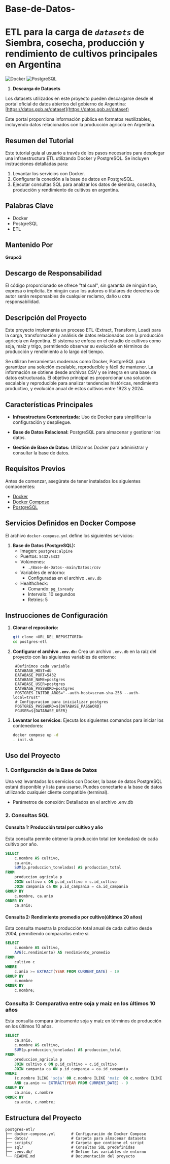 # Base-de-Datos-
# **ETL para la carga de *`datasets`* de Siembra, cosecha, producción y rendimiento de cultivos principales en Argentina**

![Docker](https://img.shields.io/badge/Docker-2496ED?style=for-the-badge&logo=docker&logoColor=white)
![PostgreSQL](https://img.shields.io/badge/PostgreSQL-336791?style=for-the-badge&logo=postgresql&logoColor=white)

1. **Descarga de Datasets**

Los datasets utilizados en este proyecto pueden descargarse desde el portal oficial de datos abiertos del gobierno de Argentina:  
[https://datos.gob.ar/dataset](https://datos.gob.ar/dataset)

Este portal proporciona información pública en formatos reutilizables, incluyendo datos relacionados con la producción agricola en Argentina.

## **Resumen del Tutorial**

Este tutorial guía al usuario a través de los pasos necesarios para desplegar una infraestructura ETL utilizando Docker y PostgreSQL. Se incluyen instrucciones detalladas para:

1. Levantar los servicios con Docker.
2. Configurar la conexión a la base de datos en PostgreSQL.
3. Ejecutar consultas SQL para analizar los datos de siembra, cosecha, producción y rendimiento de cultivos en argentina.

## **Palabras Clave**

- Docker
- PostgreSQL
- ETL

## **Mantenido Por**

**Grupo3**

## **Descargo de Responsabilidad**

El código proporcionado se ofrece "tal cual", sin garantía de ningún tipo, expresa o implícita. En ningún caso los autores o titulares de derechos de autor serán responsables de cualquier reclamo, daño u otra responsabilidad.


## **Descripción del Proyecto**

Este proyecto implementa un proceso ETL (Extract, Transform, Load) para la carga, transformación y análisis de datos relacionados con la producción agricola en Argentina. El sistema se enfoca en el estudio de cultivos como soja, maíz y trigo, permitiendo observar su evolución en términos de producción y rendimiento a lo largo del tiempo.

Se utilizan herramientas modernas como Docker, PostgreSQL para garantizar una solución escalable, reproducible y fácil de mantener. La información se obtiene desde archivos CSV y se integra en una base de datos estructurada. El objetivo principal es proporcionar una solución escalable y reproducible para analizar tendencias históricas, rendimiento productivo, y evolución anual de estos cultivos entre 1923 y 2024.

## **Características Principales**

- **Infraestructura Contenerizada:** Uso de Docker para simplificar la configuración y despliegue.

- **Base de Datos Relacional:** PostgreSQL para almacenar y gestionar los datos.

- **Gestión de Base de Datos:** Utilizamos Docker para administrar y consultar la base de datos.

## **Requisitos Previos**

Antes de comenzar, asegúrate de tener instalados los siguientes componentes:

- [Docker](https://www.docker.com/)
- [Docker Compose](https://docs.docker.com/compose/)
- [PostgreSQL](https://www.postgresql.org/download/)

## **Servicios Definidos en Docker Compose**

El archivo `docker-compose.yml` define los siguientes servicios:

1. **Base de Datos (PostgreSQL):**
   - Imagen: `postgres:alpine`
   - Puertos: `5432:5432`
   - Volúmenes:
     - `./Base-de-Datos--main/Datos:/csv` 
   - Variables de entorno:
     - Configuradas en el archivo `.env.db`
   - Healthcheck:
     - Comando: `pg_isready`
     - Intervalo: 10 segundos
     - Retries: 5


## **Instrucciones de Configuración**

1. **Clonar el repositorio:**
   ```sh
   git clone <URL_DEL_REPOSITORIO>
   cd postgres-etl
   ```

2. **Configurar el archivo `.env.db`:**
   Crea un archivo `.env.db` en la raíz del proyecto con las siguientes variables de entorno:
   ```env
    #Definimos cada variable
    DATABASE_HOST=db
    DATABASE_PORT=5432
    DATABASE_NAME=postgres
    DATABASE_USER=postgres
    DATABASE_PASSWORD=postgres
    POSTGRES_INITDB_ARGS="--auth-host=scram-sha-256 --auth-local=trust"
    # Configuracion para inicializar postgres
    POSTGRES_PASSWORD=${DATABASE_PASSWORD}
    PGUSER=${DATABASE_USER}
   ```

3. **Levantar los servicios:**
   Ejecuta los siguientes comandos para iniciar los contenedores:
   ```sh
   docker compose up -d
   . init.sh
   ```


## **Uso del Proyecto**

### **1. Configuración de la Base de Datos**
Una vez levantados los servicios con Docker, la base de datos PostgreSQL estará disponible y lista para usarse.
Puedes conectarte a la base de datos utilizando cualquier cliente compatible (terminal).
- Parámetros de conexión:
Detallados en el archivo .env.db


### **2. Consultas SQL**

#### **Consulta 1: Producción total por cultivo y año**
Esta consulta permite obtener la producción total (en toneladas) de cada cultivo por año.

```sql
SELECT
    c.nombre AS cultivo,
    ca.anio,
    SUM(p.produccion_toneladas) AS produccion_total
FROM
    produccion_agricola p
    JOIN cultivo c ON p.id_cultivo = c.id_cultivo
    JOIN campania ca ON p.id_campania = ca.id_campania
GROUP BY
    c.nombre, ca.anio
ORDER BY
    ca.anio;
```

#### **Consulta 2: Rendimiento promedio por cultivo(últimos 20 años)**
Esta consulta muestra la producción total anual de cada cultivo desde 2004, permitiendo compararlos entre sí.

```sql
SELECT
    c.nombre AS cultivo,
    AVG(c.rendimiento) AS rendimiento_promedio
FROM
    cultivo c
WHERE
    c.anio >= EXTRACT(YEAR FROM CURRENT_DATE) - 19
GROUP BY
    c.nombre
ORDER BY
    c.nombre;
```

### **Consulta 3: Comparativa entre soja y maiz en los últimos 10 años**
Esta consulta compara únicamente soja y maíz en términos de producción en los últimos 10 años.

```sql
SELECT
    ca.anio,
    c.nombre AS cultivo,
    SUM(p.produccion_toneladas) AS produccion_total
FROM
    produccion_agricola p
    JOIN cultivo c ON p.id_cultivo = c.id_cultivo
    JOIN campania ca ON p.id_campania = ca.id_campania
WHERE
    (c.nombre ILIKE 'soja' OR c.nombre ILIKE 'maiz' OR c.nombre ILIKE 'maíz')
    AND ca.anio >= EXTRACT(YEAR FROM CURRENT_DATE) - 9
GROUP BY
    ca.anio, c.nombre
ORDER BY
    ca.anio, c.nombre;
```

## **Estructura del Proyecto**
```
postgres-etl/
├── docker-compose.yml       # Configuración de Docker Compose
├── datos/                   # Carpeta para almacenar datasets
├── scripts/                 # Carpeta que contiene el script  
├── sql/                     # Consultas SQL predefinidas
├── .env.db/                 # Define las variables de entorno 
└── README.md                # Documentación del proyecto
```
